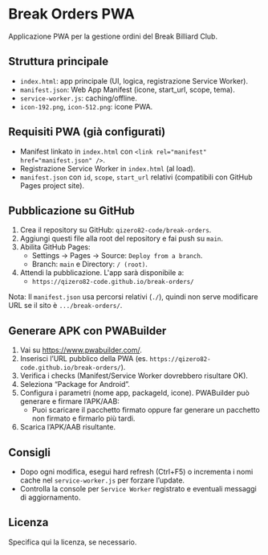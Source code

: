 # Break Orders PWA

Applicazione PWA per la gestione ordini del Break Billiard Club.

## Struttura principale
- `index.html`: app principale (UI, logica, registrazione Service Worker).
- `manifest.json`: Web App Manifest (icone, start_url, scope, tema).
- `service-worker.js`: caching/offline.
- `icon-192.png`, `icon-512.png`: icone PWA.

## Requisiti PWA (già configurati)
- Manifest linkato in `index.html` con `<link rel="manifest" href="manifest.json" />`.
- Registrazione Service Worker in `index.html` (al load).
- `manifest.json` con `id`, `scope`, `start_url` relativi (compatibili con GitHub Pages project site).

## Pubblicazione su GitHub
1. Crea il repository su GitHub: `qizero82-code/break-orders`.
2. Aggiungi questi file alla root del repository e fai push su `main`.
3. Abilita GitHub Pages:
   - Settings → Pages → Source: `Deploy from a branch`.
   - Branch: `main` e Directory: `/ (root)`.
4. Attendi la pubblicazione. L'app sarà disponibile a:
   - `https://qizero82-code.github.io/break-orders/`

Nota: Il `manifest.json` usa percorsi relativi (`./`), quindi non serve modificare URL se il sito è `.../break-orders/`.

## Generare APK con PWABuilder
1. Vai su https://www.pwabuilder.com/.
2. Inserisci l’URL pubblico della PWA (es. `https://qizero82-code.github.io/break-orders/`).
3. Verifica i checks (Manifest/Service Worker dovrebbero risultare OK).
4. Seleziona “Package for Android”.
5. Configura i parametri (nome app, packageId, icone). PWABuilder può generare e firmare l’APK/AAB:
   - Puoi scaricare il pacchetto firmato oppure far generare un pacchetto non firmato e firmarlo più tardi.
6. Scarica l’APK/AAB risultante.

## Consigli
- Dopo ogni modifica, esegui hard refresh (Ctrl+F5) o incrementa i nomi cache nel `service-worker.js` per forzare l’update.
- Controlla la console per `Service Worker` registrato e eventuali messaggi di aggiornamento.

## Licenza
Specifica qui la licenza, se necessario.
